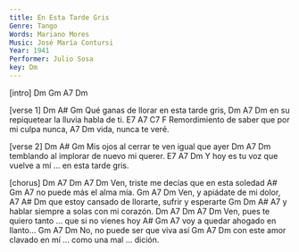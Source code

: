 ```yaml
---
title: En Esta Tarde Gris
Genre: Tango
Words: Mariano Mores
Music: José María Contursi
Year: 1941
Performer: Julio Sosa
key: Dm
---
```


[intro]
Dm    Gm     A7    Dm

[verse 1]
Dm                    A#                  Gm
Qué ganas de llorar en esta tarde gris,
Dm         A7           Dm
en su repiquetear la lluvia habla de ti.
E7           A7       C7                 F
Remordimiento de saber que por mi culpa nunca,
A7        Dm
vida, nunca te veré.

[verse 2]
Dm                A#                  Gm
Mis ojos al cerrar te ven igual que ayer
Dm         A7           Dm
temblando al implorar de nuevo mi querer.
E7                 A7                                Dm
Y hoy es tu voz que vuelve a mí  ... en esta tarde gris.

[chorus]
Dm A7 Dm           A7                Dm
Ven, triste me decías que en esta soledad
A#         Gm         A7
no puede más el alma mía.
Gm        A7           Dm
Ven, y apiádate de mi dolor,
A7        A#      Dm
que estoy cansado de llorarte, sufrir y esperarte
Gm             Dm      A#      A7
y hablar siempre a solas con mi corazón.
Dm A7 Dm           A7                  Dm
Ven, pues te quiero tanto ... que si no vienes hoy
A#         Gm             A7
voy a quedar ahogado en llanto...
Gm        A7           Dm
No, no puede ser que viva así
Gm            A7    Dm
con este amor clavado en mí ... como una mal ... dición.